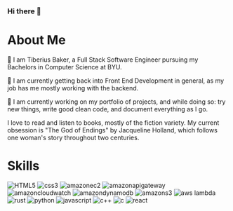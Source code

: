 ### Hi there 👋

# About Me
💬 I am Tiberius Baker, a Full Stack Software Engineer pursuing my Bachelors in Computer Science at BYU.

🌱 I am currently getting back into Front End Development in general, as my job has me mostly working with the backend.

🔭 I am currently working on my portfolio of projects, and while doing so: try new things, write good clean code, and document everything as I go.

I love to read and listen to books, mostly of the fiction variety. My current obsession is "The God of Endings" by Jacqueline Holland, which follows one woman's story throughout two centuries.

# Skills

![HTML5](https://img.shields.io/badge/-HTML5-E34F26?style=for-the-badge&logo=html5&logoColor=white)
![css3](https://img.shields.io/badge/css3-1572B6?style=for-the-badge&logo=css3&logoColor=white)
![amazonec2](https://img.shields.io/badge/amazonec2-FF9900?style=for-the-badge&logo=amazonec2&logoColor=white)
![amazonapigateway](https://img.shields.io/badge/amazonapigateway-FF4F8B?style=for-the-badge&logo=amazonapigateway&logoColor=white)
![amazoncloudwatch](https://img.shields.io/badge/amazoncloudwatch-FF4F8B?style=for-the-badge&logo=amazoncloudwatch&logoColor=white)
![amazondynamodb](https://img.shields.io/badge/amazondynamodb-8C4FFF?style=for-the-badge&logo=amazondynamodb&logoColor=white)
![amazons3](https://img.shields.io/badge/amazons3-569A31?style=for-the-badge&logo=amazons3&logoColor=white)
![aws lambda](https://img.shields.io/badge/awslambda-FF9900?style=for-the-badge&logo=awslambda&logoColor=white)
![rust](https://img.shields.io/badge/rust-000000?style=for-the-badge&logo=rust&logoColor=black)
![python](https://img.shields.io/badge/python-3776AB?style=for-the-badge&logo=python&logoColor=white)
![javascript](https://img.shields.io/badge/javascript-F7DF1E?style=for-the-badge&logo=javascript&logoColor=white)
![c++](https://img.shields.io/badge/c++-00599C?style=for-the-badge&logo=C++&logoColor=white)
![c](https://img.shields.io/badge/c-A8B9CC?style=for-the-badge&logo=C&logoColor=white)
![react](https://img.shields.io/badge/react-61DAFB?style=for-the-badge&logo=React&logoColor=#white)
<!--
**TiberiusBaker/TiberiusBaker** is a ✨ _special_ ✨ repository because its `README.md` (this file) appears on your GitHub profile.

Here are some ideas to get you started:

- 🔭 I’m currently working on ...
- 🌱 I’m currently learning ...
- 👯 I’m looking to collaborate on ...
- 🤔 I’m looking for help with ...
- 💬 Ask me about ...
- 📫 How to reach me: ...
- 😄 Pronouns: ...
- ⚡ Fun fact: ...
-->
